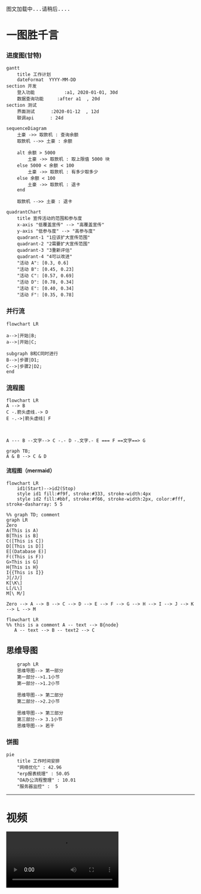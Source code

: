 
<pre>图文加载中...请稍后....</pre>
<script onload="document.querySelector('main > pre').remove();"  type="text/javascript" src="https://cdnjs.cloudflare.com/ajax/libs/mermaid/10.4.0/mermaid.min.js"></script>




# 一图胜千言

### 进度图(甘特)

 



```mermaid
gantt
    title 工作计划
    dateFormat  YYYY-MM-DD
section 开发
    登入功能           :a1, 2020-01-01, 30d
    数据查询功能     :after a1  , 20d
section 测试
    界面测试      :2020-01-12  , 12d
    联调api      : 24d
```

```mermaid
sequenceDiagram    
    土豪 ->> 取款机 : 查询余额
    取款机 -->> 土豪 : 余额
    
    alt 余额 > 5000
        土豪 ->> 取款机 : 取上限值 5000 块
    else 5000 < 余额 < 100
        土豪 ->> 取款机 : 有多少取多少
    else 余额 < 100
        土豪 ->> 取款机 : 退卡
    end
    
    取款机 -->> 土豪 : 退卡
```

```mermaid
quadrantChart
    title 宣传活动的范围和参与度
    x-axis "低覆盖宣传" --> "高覆盖宣传"
    y-axis "低参与度" --> "高参与度"
    quadrant-1 "1应该扩大宣传范围"
    quadrant-2 "2需要扩大宣传范围"
    quadrant-3 "3重新评估"
    quadrant-4 "4可以改进"
    "活动 A": [0.3, 0.6]
    "活动 B": [0.45, 0.23]
    "活动 C": [0.57, 0.69]
    "活动 D": [0.78, 0.34]
    "活动 E": [0.40, 0.34]
    "活动 F": [0.35, 0.78]
```


### 并行流

```mermaid
flowchart LR

a-->|开始|B;
a-->|开始|C;

subgraph B和C同时进行
B-->|步骤|D1;
C-->|步骤2|D2;
end

```

### 流程图





```mermaid
flowchart LR
A --> B
C -.箭头虚线.-> D
E -.->|箭头虚线| F



A --- B --文字--> C -.- D -.文字.- E === F ==文字==> G
```

```mermaid
graph TB;
A & B --> C & D
```

#### 流程图（mermaid）
```mermaid
flowchart LR
    id1(Start)-->id2(Stop)
    style id1 fill:#f9f, stroke:#333, stroke-width:4px
    style id2 fill:#bbf, stroke:#f66, stroke-width:2px, color:#fff, stroke-dasharray: 5 5
```

```mermaid
%% graph TD; comment
graph LR
Zero
A(This is A)
B[This is B]
C([This is C])
D[[This is D]]
E[(Database E)]
F((This is F))
G>This is G]
H{This is H}
I{{This is I}}
J[/J/]
K[\K\]
L[/L\]
M[\ M/]

Zero --> A --> B --> C --> D --> E --> F --> G --> H --> I --> J --> K --> L --> M
```

```mermaid
flowchart LR
%% this is a comment A -- text --> B{node}
   A -- text --> B -- text2 --> C

```


## 思维导图

```mermaid
	graph LR
	思维导图--> 第一部分
	第一部分-->1.1小节
	第一部分-->1.2小节
	
	思维导图--> 第二部分
	第二部分-->2.2小节
	
	思维导图--> 第三部分
	第三部分--> 3.1小节
	思维导图--> 若干
```



### 饼图

```mermaid
pie
    title 工作时间安排
    "网络优化" : 42.96
    "erp报表梳理" : 50.05
    "OA办公流程整理" : 10.01
    "服务器监控" :  5
```

------------------

<script>
console.log('显示图表') 
mermaid.init({ noteMargin: 10 }, '.language-mermaid');
</script>



# 视频

<!-- webm格式 -->

<video id="video" controls=""  >
      <source id="webm" src="https://files.i1314.top/manim-ce.mp4" type="video/webm">
<ideos>